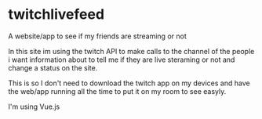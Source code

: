 # twitchlivefeed
A website/app to see if my friends are streaming or not


In this site im using the twitch API to make calls to the channel of the people i want information about to tell me 
if they are live steraming or not and change a status on the site.

This is so I don't need to download the twitch app on my devices and have the web/app running all the time to put it 
on my room to see easyly.


I'm using Vue.js
